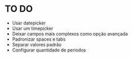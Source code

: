 # TO DO
- Usar datepicker
- Usar um timepicker
- Deixar campos mais complexos como opção avançada
- Padronizar spaces e tabs
- Separar valores padrão
- Configurar quantidade de periodos
